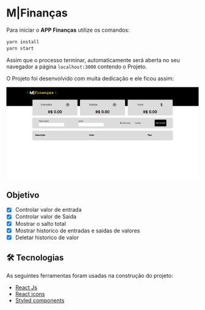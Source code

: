 <h1> M|Finanças</h1>

Para iniciar o **APP Finanças** utilize os comandos:
```bash
yarn install
yarn start
```
Assim que o processo terminar, automaticamente será aberta no seu navegador a página `localhost:3000` contendo o Projeto.

 O Projeto foi desenvolvido com muita dedicação e ele ficou assim:
 
<img src="./src/assets/print.png" align="center"></img>

<h2> Objetivo </h2>

- [x] Controlar valor de entrada
- [x] Controlar valor de Saida
- [x] Mostrar o salto total
- [x] Mostrar historico de entradas e saidas de valores
- [x] Deletar historico de valor

## 🛠 Tecnologias

As seguintes ferramentas foram usadas na construção do projeto:

- [React Js](https://pt-br.reactjs.org/)
- [React icons](https://react-icons.github.io/react-icons/)
- [Styled components](https://styled-components.com/)
